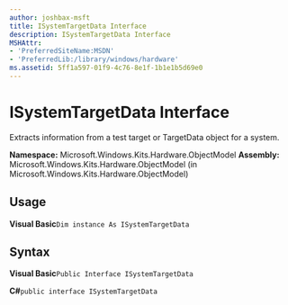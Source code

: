 ```yaml
---
author: joshbax-msft
title: ISystemTargetData Interface
description: ISystemTargetData Interface
MSHAttr:
- 'PreferredSiteName:MSDN'
- 'PreferredLib:/library/windows/hardware'
ms.assetid: 5ff1a597-01f9-4c76-8e1f-1b1e1b5d69e0
---
```


# ISystemTargetData Interface


Extracts information from a test target or TargetData object for a system.

**Namespace:** Microsoft.Windows.Kits.Hardware.ObjectModel **Assembly:** Microsoft.Windows.Kits.Hardware.ObjectModel (in Microsoft.Windows.Kits.Hardware.ObjectModel)

## Usage


**Visual Basic**`Dim instance As ISystemTargetData`

## Syntax


**Visual Basic**`Public Interface ISystemTargetData`

**C#**`public interface ISystemTargetData`

 

 






